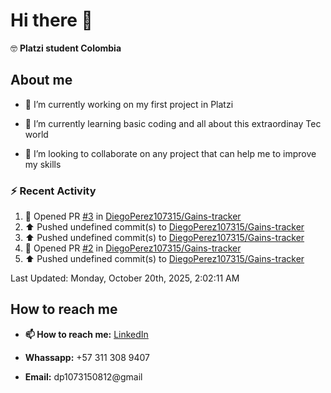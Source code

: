 
# Hi there 👋

🤓   **Platzi student Colombia**

## About me

- 🔭 I’m currently working on my first project in Platzi

- 🌱 I’m currently learning basic coding and all  about this extraordinay Tec world

- 👯 I’m looking to collaborate on any project that can help me to improve my skills

### :zap: Recent Activity
<!--RECENT_ACTIVITY:start-->
1. 💪 Opened PR [#3](undefined) in [DiegoPerez107315/Gains-tracker](https://github.com/DiegoPerez107315/Gains-tracker)<br>
2. ⬆️ Pushed undefined commit(s) to [DiegoPerez107315/Gains-tracker](https://github.com/DiegoPerez107315/Gains-tracker)<br>
3. ⬆️ Pushed undefined commit(s) to [DiegoPerez107315/Gains-tracker](https://github.com/DiegoPerez107315/Gains-tracker)<br>
4. 💪 Opened PR [#2](undefined) in [DiegoPerez107315/Gains-tracker](https://github.com/DiegoPerez107315/Gains-tracker)<br>
5. ⬆️ Pushed undefined commit(s) to [DiegoPerez107315/Gains-tracker](https://github.com/DiegoPerez107315/Gains-tracker)<br>
<!--RECENT_ACTIVITY:end-->
<!--RECENT_ACTIVITY:last_update-->
Last Updated: Monday, October 20th, 2025, 2:02:11 AM
<!--RECENT_ACTIVITY:last_update_end-->

## How to reach me

- **📫 How to reach me:** [LinkedIn](https://www.linkedin.com/in/diego-zambrano-perez/)

- **Whassapp:** +57 311 308 9407

- **Email:**   dp1073150812@gmail

